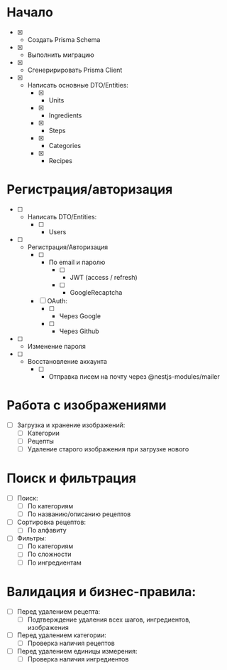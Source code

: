 # Начало
- [x] - Создать Prisma Schema
- [x] - Выполнить миграцию
- [x] - Сгенеририровать Prisma Client
- [x] - Написать основные DTO/Entities:
	- [x] - Units
	- [x] - Ingredients
	- [x] - Steps
	- [x] - Categories
	- [x] - Recipes

# Регистрация/авторизация
- [ ] - Написать DTO/Entities:
	- [ ] - Users
- [ ] - Регистрация/Авторизация
	- [ ] - По email и паролю
		- [ ] - JWT (access / refresh)
		- [ ] - GoogleRecaptcha
	- [ ] OAuth:
		- [ ] - Через Google
		- [ ] - Через Github
- [ ] - Изменение пароля
- [ ] - Восстановление аккаунта
	- [ ] - Отправка писем на почту через @nestjs-modules/mailer

	
# Работа с изображениями
- [ ] Загрузка и хранение изображений:
  - [ ] Категории
  - [ ] Рецепты
  - [ ] Удаление старого изображения при загрузке нового

# Поиск и фильтрация
- [ ] Поиск:
  - [ ] По категориям
  - [ ] По названию/описанию рецептов
- [ ] Сортировка рецептов:
  - [ ] По алфавиту
- [ ] Фильтры:
  - [ ] По категориям
  - [ ] По сложности
  - [ ] По ингредиентам

# Валидация и бизнес-правила:
- [ ] Перед удалением рецепта:
  - [ ] Подтверждение удаления всех шагов, ингредиентов, изображения
- [ ] Перед удалением категории:
  - [ ] Проверка наличия рецептов
- [ ] Перед удалением единицы измерения:
  - [ ] Проверка наличия ингредиентов